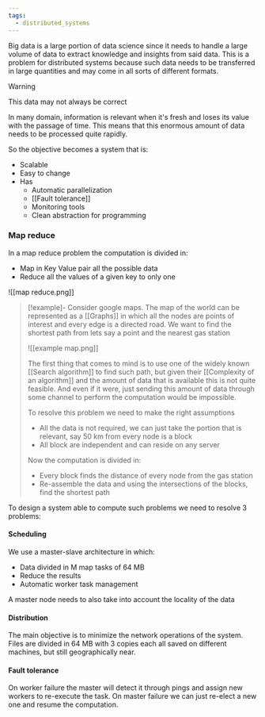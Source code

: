 ```yaml
---
tags:
  - distributed_systems
---
```

Big data is a large portion of data science since it needs to handle a large volume of data to extract knowledge and insights from said data. This is a problem for distributed systems because such data needs to be transferred in large quantities and may come in all sorts of different formats.

>[!warning]
>This data may not always be correct

In many domain, information is relevant when it's fresh and loses its value with the passage of time. This means that this enormous amount of data needs to be processed quite rapidly.

So the objective becomes a system that is:
- Scalable
- Easy to change
- Has 
	- Automatic parallelization
	- [[Fault tolerance]]
	- Monitoring tools
	- Clean abstraction for programming

### Map reduce

In a map reduce problem the computation is divided in:
- Map in Key Value pair all the possible data
- Reduce all the values of a given key to only one

![[map reduce.png]]

>[!example]-
> Consider google maps. The map of the world can be represented as a [[Graphs]] in which all the nodes are points of interest and every edge is a directed road. We want to find the shortest path from lets say a point and the nearest gas station
> 
> ![[example map.png]]
> 
> The first thing that comes to mind is to use one of the widely known [[Search algorithm]] to find such path, but given their [[Complexity of an algorithm]] and the amount of data that is available this is not quite feasible. And even if it were, just sending this amount of data through some channel to perform the computation would be impossible.
> 
> To resolve this problem we need to make the right assumptions
> - All the data is not required, we can just take the portion that is relevant, say 50 km from every node is a block
> - All block are independent and can reside on any server
> 
> Now the computation is divided in:
> - Every block finds the distance of every node from the gas station
> - Re-assemble the data and using the intersections of the blocks, find the shortest path

To design a system able to compute such problems we need to resolve 3 problems:
#### Scheduling

We use a master-slave architecture in which:
- Data divided in M map tasks of 64 MB
- Reduce the results
- Automatic worker task management

A master node needs to also take into account the locality of the data
#### Distribution

The main objective is to minimize the network operations of the system. Files are divided in 64 MB with 3 copies each all saved on different machines, but still geographically near.
#### Fault tolerance

On worker failure the master will detect it through pings and assign new workers to re-execute the task. On master failure we can just re-elect a new one and resume the computation.
